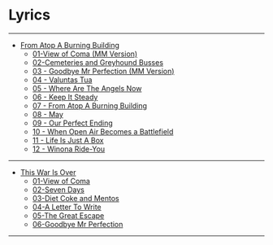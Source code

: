 # Lyrics

---

- [From Atop A Burning Building](Lyrics/From%20Atop%20A%20Burning%20Building/From%20Atop%20A%20Burning%20Building.md)
	- [01-View of Coma (MM Version)](01-View%20of%20Coma%20(MM%20Version).md)
	- [02-Cemeteries and Greyhound Busses](02-Cemeteries%20and%20Greyhound%20Busses.md)
	- [03 - Goodbye Mr Perfection (MM Version)](03%20-%20Goodbye%20Mr%20Perfection%20(MM%20Version).md)
	- [04 - Valuntas Tua](04%20-%20Valuntas%20Tua.md)
	- [05 - Where Are The Angels Now](05%20-%20Where%20Are%20The%20Angels%20Now.md)
	- [06 - Keep It Steady](06%20-%20Keep%20It%20Steady.md)
	- [07 - From Atop A Burning Building](07%20-%20From%20Atop%20A%20Burning%20Building.md)
	- [08 - May](08%20-%20May.md)
	- [09 - Our Perfect Ending](09%20-%20Our%20Perfect%20Ending.md)
	- [10 - When Open Air Becomes a Battlefield](10%20-%20When%20Open%20Air%20Becomes%20a%20Battlefield.md)
	- [11 - Life Is Just A Box](11%20-%20Life%20Is%20Just%20A%20Box.md)
	- [12 - Winona Ride-You](12%20-%20Winona%20Ride-You.md)

---

- [This War Is Over](Lyrics/This%20War%20Is%20Over/This%20War%20Is%20Over.md)
	- [01-View of Coma](01-View%20of%20Coma.md)
	- [02-Seven Days](02-Seven%20Days.md)
	- [03-Diet Coke and Mentos](03-Diet%20Coke%20and%20Mentos.md)
	- [04-A Letter To Write](04-A%20Letter%20To%20Write.md)
	- [05-The Great Escape](05-The%20Great%20Escape.md)
	- [06-Goodbye Mr Perfection](06-Goodbye%20Mr%20Perfection.md)

---